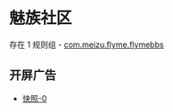 # 魅族社区

存在 1 规则组 - [com.meizu.flyme.flymebbs](/src/apps/com.meizu.flyme.flymebbs.ts)

## 开屏广告

- [快照-0](https://i.gkd.li/import/13213487)
